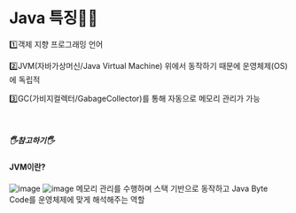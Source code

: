 # Java 특징🙋‍♀️

<p>1️⃣객제 지향 프로그래밍 언어</p>
<p>2️⃣JVM(자바가상머신/Java Virtual Machine) 위에서 동작하기 때문에 운영체제(OS)에 독립적</p>
<p>3️⃣GC(가비지컬렉터/GabageCollector)를 통해 자동으로 메모리 관리가 가능</p></br>

<h5>🖐️참고하기🖐️</h5>

#### JVM이란?</br>
![image](https://github.com/user-attachments/assets/b6a5358c-62c0-4a32-866d-9621838bb98a)
![image](https://github.com/user-attachments/assets/c690e9de-eafc-4f7f-99ce-e91288dca489)
메모리 관리를 수행하며 스택 기반으로 동작하고 Java Byte Code를 운영체제에 맞게 해석해주는 역할
